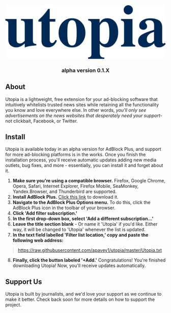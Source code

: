 <div align="center">
    <img src="https://raw.githubusercontent.com/apavey1/utopia/master/docs/utopialogo.png" width="800" /> 
   
   ### alpha version 0.1.X
</div>

## About
Utopia is a lightweight, free extension for your ad-blocking software that intuitively whitelists trusted news sites while retaining all the functionality you know and love everywhere else. In other words, *you'll only see advertisements on the news websites that desperately need your support-* not clickbait, Facebook, or Twitter.

## Install
Utopia is available today in an alpha version for AdBlock Plus, and support for more ad-blocking platforms is in the works. Once you finish the installation process, you'll receive automatic updates adding new media outlets, bug fixes, and more - essentially, you can install it and forget about it.
1. **Make sure you're using a compatible browser.** Firefox, Google Chrome, Opera, Safari, Internet Explorer, Firefox Mobile, SeaMonkey, Yandex.Browser, and Thunderbird are supported.
2. **Install AdBlock Plus.** [Click this link](https://adblockplus.org/en/) to download it.
3. **Navigate to the AdBlock Plus Options menu.** To do this, click the AdBlock Plus icon in the toolbar of your browser.
4. **Click 'Add filter subscription.'**
5. **In the first drop-down box, select 'Add a different subscription...'**
6. **Leave the title section blank** - Or name it 'Utopia' if you'd like. Either way, it will be changed to 'Utopia' whenever the list is updated.
7. **In the text field labelled 'Filter list location,' copy and paste the following web address:**
> https://raw.githubusercontent.com/apavey1/utopia/master/Utopia.txt
8. **Finally, click the button labeled '+Add.'** Congratulations! You're finished downloading Utopia! Now, you'll receive updates automatically.

## Support Us
Utopia is built by journalists, and we'd love your support as we continue to make it better. Check back soon for more details on how to support the project.
